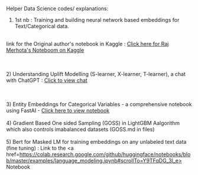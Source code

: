 
Helper Data Science codes/ explanations:

1) 1st nb : Training and building neural network based embeddings for Text/Categorical data.
<br>
   link for the Original author's notebook in Kaggle : <a href='https://www.kaggle.com/code/rajmehra03/a-detailed-explanation-of-keras-embedding-layer'> Click here for Raj Merhota's Noteboom on Kaggle </a>

<br><br>
2) Understanding Uplift Modelling (S-learner, X-learner, T-learner), a chat with ChatGPT : <a href="https://chat.openai.com/share/29d5a9f3-4001-46d6-abab-16f4b9ba14cc"> Click to view chat </a>

<br><br>
3) Entity Embeddings for Categorical Variables - a comprehensive notebook using FastAI - <a href="https://github.com/adam-mehdi/EntityEmbeddingsTutorial/tree/main">Click here to view notebook </a>
<br><br>
4) Gradient Based One sided Sampling (GOSS) in LightGBM Aalgorithm which also controls imabalanced datasets (GOSS.md in files)
<br> <br>
5) Bert for Masked LM for training embeddings on any unlabeled text data (fine tuning) :
Link to the <a href=https://colab.research.google.com/github/huggingface/notebooks/blob/master/examples/language_modeling.ipynb#scrollTo=Y9TFqDG_3l_e> Notebook </a>
